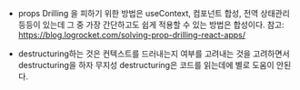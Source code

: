 - props Drilling 을 피하기 위한 방법은 useContext, 컴포넌트 합성, 전역 상태관리 등등이 있는데 그 중 가장 간단하고도 쉽게 적용할 수 있는 방법은 합성이다.
  참고: https://blog.logrocket.com/solving-prop-drilling-react-apps/

- destructuring하는 것은 컨텍스트를 드러내는지 여부를 고려내는 것을 고려하면서 destructuring을 하자 무지성 destructuring은 코드를 읽는데에 별로 도움이 안된다.
